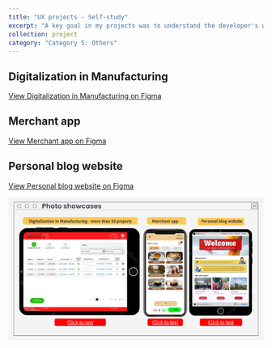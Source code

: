 ```yaml
---
title: "UX projects - Self-study"
excerpt: "A key goal in my projects was to understand the developer's workflow, creating a user experience that simplified the process of turning business needs into programming logic."
collection: project
category: "Category 5: Others"
---
```


## Digitalization in Manufacturing
[View Digitalization in Manufacturing on Figma](https://www.figma.com/proto/R2OGjp0gxPtCIpDIgQOi4C/Yen-Dang-s-Portfolios?node-id=157-3746&t=T6mpTMHzWdOK6L7X-1&scaling=scale-down&content-scaling=fixed&page-id=148%3A1526)


## Merchant app
[View Merchant app on Figma](https://www.figma.com/proto/R2OGjp0gxPtCIpDIgQOi4C/Yen-Dang-s-Portfolios?node-id=99-261&t=vDJyIxdorl2hngtn-1&scaling=scale-down&content-scaling=fixed&page-id=99%3A260&starting-point-node-id=99%3A261)


## Personal blog website
[View Personal blog website on Figma](https://www.figma.com/proto/R2OGjp0gxPtCIpDIgQOi4C/Yen-Dang-s-Portfolios?node-id=52-6&t=Tq1w3AIBNQU3GbzY-1&scaling=scale-down&content-scaling=fixed&page-id=52%3A5)


![UX Designer Portfolio](images/UX-Designer-portfolio.png)

